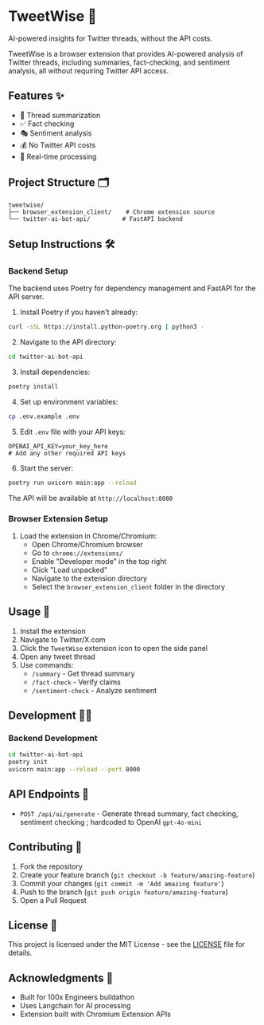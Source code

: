 # TweetWise 🧠

AI-powered insights for Twitter threads, without the API costs.

TweetWise is a browser extension that provides AI-powered analysis of Twitter threads, including summaries, fact-checking, and sentiment analysis, all without requiring Twitter API access.

## Features ✨

- 📝 Thread summarization
- ✅ Fact checking
- 🎭 Sentiment analysis
- 💰 No Twitter API costs
- 🚀 Real-time processing

## Project Structure 🗂️

```
tweetwise/
├── browser_extension_client/    # Chrome extension source
└── twitter-ai-bot-api/         # FastAPI backend
```

## Setup Instructions 🛠️

### Backend Setup

The backend uses Poetry for dependency management and FastAPI for the API server.

1. Install Poetry if you haven't already:
```bash
curl -sSL https://install.python-poetry.org | python3 -
```

2. Navigate to the API directory:
```bash
cd twitter-ai-bot-api
```

3. Install dependencies:
```bash
poetry install
```

4. Set up environment variables:
```bash
cp .env.example .env
```

5. Edit `.env` file with your API keys:
```env
OPENAI_API_KEY=your_key_here
# Add any other required API keys
```

6. Start the server:
```bash
poetry run uvicorn main:app --reload
```

The API will be available at `http://localhost:8080`

### Browser Extension Setup

1. Load the extension in Chrome/Chromium:
   - Open Chrome/Chromium browser
   - Go to `chrome://extensions/`
   - Enable "Developer mode" in the top right
   - Click "Load unpacked"
   - Navigate to the extension directory
   - Select the `browser_extension_client` folder in the directory

## Usage 📱

1. Install the extension
2. Navigate to Twitter/X.com
3. Click the `TweetWise` extension icon to open the side panel
4. Open any tweet thread
5. Use commands:
   - `/summary` - Get thread summary
   - `/fact-check` - Verify claims
   - `/sentiment-check` - Analyze sentiment

## Development 👩‍💻

### Backend Development

```bash
cd twitter-ai-bot-api
poetry init
uvicorn main:app --reload --port 8000
```

## API Endpoints 🔌

- `POST /api/ai/generate` - Generate thread summary, fact checking, sentiment checking ; hardcoded to OpenAI `gpt-4o-mini`

## Contributing 🤝

1. Fork the repository
2. Create your feature branch (`git checkout -b feature/amazing-feature`)
3. Commit your changes (`git commit -m 'Add amazing feature'`)
4. Push to the branch (`git push origin feature/amazing-feature`)
5. Open a Pull Request

## License 📄

This project is licensed under the MIT License - see the [LICENSE](LICENSE) file for details.

## Acknowledgments 🙏

- Built for 100x Engineers buildathon
- Uses Langchain for AI processing
- Extension built with Chromium Extension APIs
